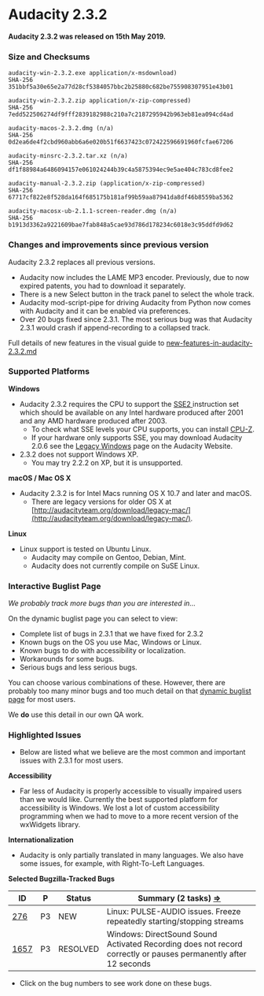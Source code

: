 # Audacity 2.3.2

**Audacity 2.3.2 was released on 15th May 2019.**

### Size and Checksums

```
audacity-win-2.3.2.exe application/x-msdownload)
SHA-256 351bbf5a30e65e2a77d28cf5384057bbc2b25880c682be755908307951e43b01

audacity-win-2.3.2.zip application/x-zip-compressed)
SHA-256 7edd522506274df9fff2839182988c210a7c2187295942b963eb81ea094cd4ad

audacity-macos-2.3.2.dmg (n/a) 
SHA-256 0d2ea6de4f2cbd960abb6a6e020b51f6637423c072422596691960fcfae67206

audacity-minsrc-2.3.2.tar.xz (n/a)
SHA-256 df1f88984a6486094157e061024244b39c4a5875394ec9e5ae404c783cd8fee2

audacity-manual-2.3.2.zip (application/x-zip-compressed)
SHA-256 67717cf822e8f528da164f685175b181af99b59aa87941da8df46b8559ba5362 

audacity-macosx-ub-2.1.1-screen-reader.dmg (n/a)
SHA-256 b1913d3362a9221609bae7fab848a5cae93d786d178234c6018e3c95ddfd9d62
```

### Changes and improvements since previous version

Audacity 2.3.2 replaces all previous versions.

* Audacity now includes the LAME MP3 encoder. Previously, due to now expired patents, you had to download it separately.
* There is a new Select button in the track panel to select the whole track.
* Audacity mod-script-pipe for driving Audacity from Python now comes with Audacity and it can be enabled via preferences.
* Over 20 bugs fixed since 2.3.1. The most serious bug was that Audacity 2.3.1 would crash if append-recording to a collapsed track.

Full details of new features in the visual guide to [new-features-in-audacity-2.3.2.md](new-features-in-audacity-2.3.2.md "mention")

### Supported Platforms

**Windows**

* Audacity 2.3.2 requires the CPU to support the [SSE2 ](http://en.wikipedia.org/wiki/SSE2)instruction set which should be available on any Intel hardware produced after 2001 and any AMD hardware produced after 2003.
  * To check what SSE levels your CPU supports, you can install [CPU-Z](http://www.cpuid.com/softwares/cpu-z.html).
  * If your hardware only supports SSE, you may download Audacity 2.0.6 see the [Legacy Windows](https://www.audacityteam.org/download/legacy-windows/) page on the Audacity Website.
* 2.3.2 does not support Windows XP.
  * You may try 2.2.2 on XP, but it is unsupported.

**macOS / Mac OS X**

* Audacity 2.3.2 is for Intel Macs running OS X 10.7 and later and macOS.
  * There are legacy versions for older OS X at [http://audacityteam.org/download/legacy-mac/](http://audacityteam.org/download/legacy-mac/).

**Linux**

* Linux support is tested on Ubuntu Linux.
  * Audacity may compile on Gentoo, Debian, Mint.
  * Audacity does not currently compile on SuSE Linux.

### Interactive Buglist Page

_We probably track more bugs than you are interested in..._

On the dynamic buglist page you can select to view:

* Complete list of bugs in 2.3.1 that we have fixed for 2.3.2
* Known bugs on the OS you use Mac, Windows or Linux.
* Known bugs to do with accessibility or localization.
* Workarounds for some bugs.
* Serious bugs and less serious bugs.

You can choose various combinations of these. However, there are probably too many minor bugs and too much detail on that [dynamic buglist page](broken-reference) for most users.

We **do** use this detail in our own QA work.

### Highlighted Issues

* Below are listed what we believe are the most common and important issues with 2.3.1 for most users.

**Accessibility**

* Far less of Audacity is properly accessible to visually impaired users than we would like. Currently the best supported platform for accessibility is Windows. We lost a lot of custom accessibility programming when we had to move to a more recent version of the wxWidgets library.

**Internationalization**

* Audacity is only partially translated in many languages. We also have some issues, for example, with Right-To-Left Languages.

**Selected Bugzilla-Tracked Bugs**

| **ID**                                                         | **P** | **Status** | **Summary (2 tasks)** [**⇒**](http://bugzilla.audacityteam.org/buglist.cgi?\&field0-0-0=bug\_id\&type0-0-0=equals\&value0-0-0=276\&field0-0-1=bug\_id\&type0-0-1=equals\&value0-0-1=1585\&field0-0-2=bug\_id\&type0-0-2=equals\&value0-0-2=1657\&field0-1-0=bug\_status\&type0-1-0=notequals\&value0-1-0=CLOSED) |
| -------------------------------------------------------------- | ----- | ---------- | ---------------------------------------------------------------------------------------------------------------------------------------------------------------------------------------------------------------------------------------------------------------------------------------------------------------- |
| [276](http://bugzilla.audacityteam.org/show\_bug.cgi?id=276)   | P3    | NEW        | Linux: PULSE-AUDIO issues. Freeze repeatedly starting/stopping streams                                                                                                                                                                                                                                           |
| [1657](http://bugzilla.audacityteam.org/show\_bug.cgi?id=1657) | P3    | RESOLVED   | Windows: DirectSound Sound Activated Recording does not record correctly or pauses permanently after 12 seconds                                                                                                                                                                                                  |

* Click on the bug numbers to see work done on these bugs.
